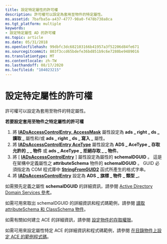 ```yaml
---
title: 設定特定屬性的許可權
description: 許可權可以設定為套用至物件的特定屬性。
ms.assetid: 7bafba5a-a437-4777-98a0-f478b738a8ca
ms.tgt_platform: multiple
keywords:
- 設定特定屬性 AD 的許可權
ms.topic: article
ms.date: 05/31/2018
ms.openlocfilehash: 99dbfc3dc682103166b41957a3f52206d84fe671
ms.sourcegitcommit: 803f3ccd65bdefe36bd851b9c6e7280be9489016
ms.translationtype: MT
ms.contentlocale: zh-TW
ms.lasthandoff: 08/17/2020
ms.locfileid: "104023215"
---
```

# <a name="setting-permissions-to-a-specific-property"></a>設定特定屬性的許可權

許可權可以設定為套用至物件的特定屬性。

**若要設定套用至物件之特定屬性的許可權**

1.  將 [**IADsAccessControlEntry. AccessMask**](/windows/desktop/ADSI/iadsaccesscontrolentry-property-methods) 屬性設定為 **ads \_ right \_ ds \_ 讀取 \_** 屬性和/或 **ads \_ right \_ ds \_ 寫入 \_** 屬性。
2.  將 [**IADsAccessControlEntry AceType**](/windows/desktop/ADSI/iadsaccesscontrolentry-property-methods) 屬性設定為 **ADS \_ AceType \_ 存取允許的 \_ \_ 物件** 或 **ads \_ AceType \_ 拒絕存取 \_ \_ 物件**。
3.  將 [ [**IADsAccessControlEntry**](/windows/desktop/ADSI/iadsaccesscontrolentry-property-methods) ] 屬性設定為屬性的 **schemaIDGUID** 。 這是在架構中定義屬性之 **attributeSchema** 物件的 **schemaIDGUID** 。 GUID 必須指定為 COM 程式庫中 [**StringFromGUID2**](/windows/win32/api/combaseapi/nf-combaseapi-stringfromguid2) 函式所產生的格式字串。
4.  將 [**IADsAccessControlEntry**](/windows/desktop/ADSI/iadsaccesscontrolentry-property-methods) 設定為 **ADS \_ 旗標 \_ 物件 \_ 類型 \_**。

如需預先定義之屬性 **schemaIDGUID** 的詳細資訊，請參閱 [Active Directory Domain Services 參考](active-directory-domain-services-reference.md)。

如需可用來取出 schemaIDGUID 的詳細資訊和程式碼範例，請參閱 [讀取 attributeSchema 和 ClassSchema 物件](reading-attributeschema-and-classschema-objects.md)。

如需有關如何建立 ACE 的詳細資訊，請參閱 [設定物件的存取權限](setting-access-rights-on-an-object.md)。

如需可用來設定屬性特定 ACE 的詳細資訊和程式碼範例，請參閱 [在目錄物件上設定 ACE 的範例程式碼](example-code-for-setting-an-ace-on-a-directory-object.md)。

 

 